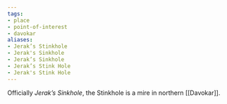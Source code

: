 ```yaml
---
tags:
- place
- point-of-interest
- davokar
aliases:
- Jerak’s Stinkhole
- Jerak's Sinkhole
- Jerak’s Sinkhole
- Jerak’s Stink Hole
- Jerak's Stink Hole
---
```

Officially *Jerak’s Sinkhole*, the Stinkhole is a mire in northern [[Davokar]].


